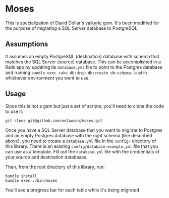 # Moses

This is specialization of David Dollar's [valkyrie](https://github.com/ddollar/valkyrie) gem. It's been modified for the purpose of migrating a SQL Server database to PostgreSQL.

## Assumptions

It assumes an empty PostgreSQL (destination) database with schema that matches the SQL Server (source) database. This can be accomplished in a Rails app by updating its `database.yml` file to point to the Postgres database and running `bundle exec rake db:drop db:create db:schema:load` in whichever environment you want to use.

## Usage

Since this is not a gem but just a set of scripts, you'll need to clone the code to use it:

```
git clone git@github.com:molawson/moses.git
```

Once you have a SQL Server database that you want to migrate to Postgres and an empty Postgres database with the right schema (like described above), you need to create a `database.yml` file in the `config/` directory of this library. There is an existing `config/database.example.yml` file that you can use as a template. Fill out the `database.yml` file with the credientials of your source and destination databases.

Then, from the root directory of this library, run:

```
bundle install
bundle exec ./bin/moses
```

You'll see a progress bar for each table while it's being migrated.
